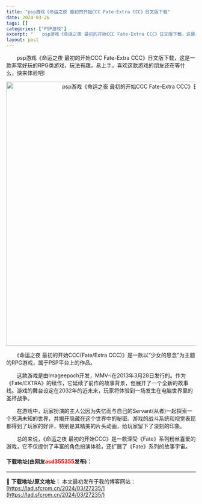 ```yaml
---
title: "psp游戏《命运之夜 最初的开始CCC Fate-Extra CCC》日文版下载"
date: 2024-03-26
tags: []
categories: ["PSP游戏"]
excerpt: "　　psp游戏《命运之夜 最初的开始CCC Fate-Extra CCC》日文版下载，这是一款非常好玩的RPG类游戏，玩法有趣，易上手，喜欢这款游戏的朋友还在等什么，快来体验吧! 　　《命运之夜 最初的开始CCC(Fate/Extra CCC)》是一款以&ldquo;少女的思念&rdquo;为主题的&hellip;"
layout: post
---
```


 <p>　　psp游戏《命运之夜 最初的开始CCC Fate-Extra CCC》日文版下载，这是一款非常好玩的RPG类游戏，玩法有趣，易上手，喜欢这款游戏的朋友还在等什么，快来体验吧!</p> <p align="center"><img align="" border="0" src="https://lad.sfcrom.cn/wp-content/uploads/2024/03/20240326_6602133205cb1.webp" width="700" alt="psp游戏《命运之夜 最初的开始CCC Fate-Extra CCC》日文版下载" /></p> <p>　　《命运之夜 最初的开始CCC(Fate/Extra CCC)》是一款以&ldquo;少女的思念&rdquo;为主题的RPG游戏，属于PSP平台上的作品。</p> <p>　　这款游戏是由Imageepoch开发，MMV-i在2013年3月28日发行的。作为《Fate/EXTRA》的续作，它延续了前作的故事背景，但展开了一个全新的故事线。游戏的舞台设定在2032年的近未来，玩家将体验到一场发生在电脑世界里的圣杯战争。</p> <p>　　在游戏中，玩家扮演的主人公因为失忆而与自己的Servant(从者)一起探索一个充满未知的世界，并揭开隐藏在这个世界中的秘密。游戏的战斗系统和视觉表现都得到了玩家的好评，特别是其精美的片头动画，给玩家留下了深刻的印象。</p> <p>　　总的来说，《命运之夜 最初的开始CCC》是一款深受《Fate》系列粉丝喜爱的游戏，它不仅提供了丰富的角色扮演体验，还扩展了《Fate》系列的故事宇宙。</p> <p><h4>下载地址(由网友<font color="red">asd355355</font>发布)：</h4></p> 

---
📖 **下载地址/原文地址：** 本文最初发布于我的博客网站：[https://lad.sfcrom.cn/2024/03/27235/](https://lad.sfcrom.cn/2024/03/27235/)
